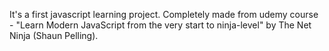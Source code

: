 It's a first javascript learning project. 
Completely made from udemy course - "Learn Modern JavaScript from the very start to ninja-level" by The Net Ninja (Shaun Pelling).
